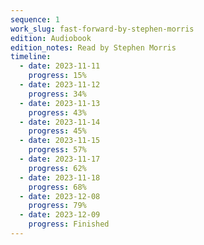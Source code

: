 ```yaml
---
sequence: 1
work_slug: fast-forward-by-stephen-morris
edition: Audiobook
edition_notes: Read by Stephen Morris
timeline:
  - date: 2023-11-11
    progress: 15%
  - date: 2023-11-12
    progress: 34%
  - date: 2023-11-13
    progress: 43%
  - date: 2023-11-14
    progress: 45%
  - date: 2023-11-15
    progress: 57%
  - date: 2023-11-17
    progress: 62%
  - date: 2023-11-18
    progress: 68%
  - date: 2023-12-08
    progress: 79%
  - date: 2023-12-09
    progress: Finished
---
```

